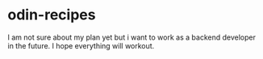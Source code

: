 # odin-recipes

I am not sure about my plan yet but i want to work as a backend developer in the future. I hope everything will workout.
